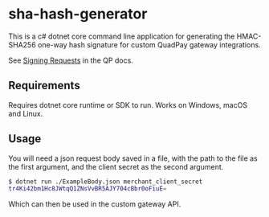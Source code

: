 # sha-hash-generator

This is a c# dotnet core command line application for generating the HMAC-SHA256 one-way hash signature for custom QuadPay gateway integrations.

See [Signing Requests](https://docs.quadpay.com/docs/custom-integration-guide#signing-requests) in the QP docs.

## Requirements

Requires dotnet core runtime or SDK to run. Works on Windows, macOS and Linux.

## Usage

You will need a json request body saved in a file, with the path to the file as the first argument, and the client secret as the second argument.

```sh
$ dotnet run ./ExampleBody.json merchant_client_secret
tr4Ki42bm1Hc8JWtqQ1ZNsVvBR5AJY704cBbr0oFiuE=
```

Which can then be used in the custom gateway API.
